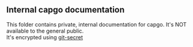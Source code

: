 ## Internal capgo documentation

This folder contains private, internal documentation for capgo. It's NOT available to the general public.\
It's encrypted using [git-secret](https://github.com/sobolevn/git-secret)
